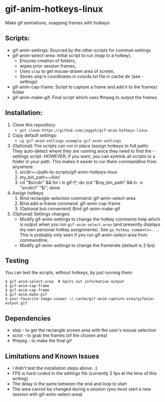 # gif-anim-hotkeys-linux

Make gif animations, snapping frames with hotkeys

## Scripts:

* gif-anim-settings: Sourced by the other scripts for common settings
* gif-anim-select-area: Initial script to run (map to a hotkey).
	* Ensures creation of folders,
	* wipes prior session frames,
	* Uses `slop` to get mouse-drawn area of screen,
	* Stores slop's coordinates in coords.txt file in cache dir (see -settings)
* gif-anim-cap-frame: Script to capture a frame and add it to the frames/ folder
* gif-anim-make-gif: Final script which uses ffmpeg to output the frames

## Installation:
1. Clone this repository:
	* `git clone https://github.com/jaggzh/gif-anim-hotkeys-linux`
1. Copy default settings:
	* `cp gif-anim-settings.example gif-anim-settings`
1. (Optional) The scripts can run in place (assign hotkeys to full path). They auto-detect where they are running since they need to find the -settings script. HOWEVER, if you want, you can symlink all scripts to a folder in your path. This makes it easier to run them commandline from anywhere:
	1. srcdir=~/path-to-scripts/gif-anim-hotkeys-linux
	1. my\_bin\_path=~/bin/
	1. cd "$srcdir" && for i in gif-\*; do (cd "$my\_bin\_path" && ln -s "$srcdir/$i" "$i"; done
1. Assign hotkeys
	1. Bind rectangle-selection command: gif-anim-select-area
	1. Bind add-a-frame command: gif-anim-cap-frame
	1. (Optional but convenient) Bind gif-anim-make-gif
1. (Optional) Settings changes:
	* Modify gif-anim-settings to change the hotkey comments help which is output when you run `gif-anim-select-area` (and presently displays my own personal hotkey assignments). See `ga_hotkey_comments=...`.  This is probably only seen if you run gif-anim-select-area from commandline.
	* Modify gif-anim-settings to change the framerate (default is 2 fps)

## Testing

You can test the scripts, without hotkeys, by just running them:
```
$ gif-anim-select-area  # Spits out informative output
$ gif-anim-cap-frame
$ gif-anim-cap-frame
$ gif-anim-make-gif
$ your-favorite-image-viewer ~/.cache/gif-anim-capture-area/gifanim-output.gif
```

## Dependencies

* slop - to get the rectangle screen area with the user's mouse selection
* scrot - to grab the frames (of the chosen area)
* ffmpeg - to make the final gif

## Limitations and Known Issues

* I didn't test the installation steps above. :}
* FPS is hard-coded in the settings file (currently 2 fps at the time of this writing)
* The delay is the same between the end and loop to start
* The area cannot be changed during a session (you must start a new session with gif-anim-select-area)
